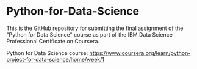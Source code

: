 # Python-for-Data-Science
This is the GitHub repository for submitting the final assignment of the "Python for Data Science" course as part of the IBM Data Science Professional Certificate on Coursera.

Python for Data Science course: https://www.coursera.org/learn/python-project-for-data-science/home/week/1
